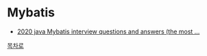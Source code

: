 # Mybatis
* [2020 java Mybatis interview questions and answers (the most ...](https://github.com/smpark1020/tech-interview/tree/master/Mybatis/2020%20java%20Mybatis%20interview%20questions%20and%20answers%20(the%20most#2020-java-mybatis-interview-questions-and-answers-the-most-))

[목차로](https://github.com/smpark1020/tech-interview#%EB%AA%A9%EC%B0%A8)
